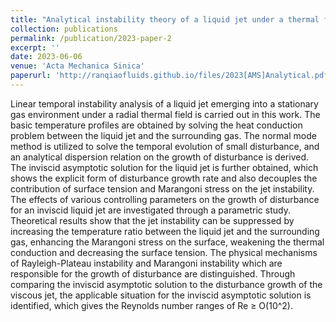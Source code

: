 ```yaml
---
title: "Analytical instability theory of a liquid jet under a thermal field"
collection: publications
permalink: /publication/2023-paper-2
excerpt: ''
date: 2023-06-06
venue: 'Acta Mechanica Sinica'
paperurl: 'http://ranqiaofluids.github.io/files/2023[AMS]Analytical.pdf'
---
```


Linear temporal instability analysis of a liquid jet emerging into a stationary gas environment under a radial thermal field is carried out in this work. The basic temperature profiles are obtained by solving the heat conduction problem between the liquid jet and the surrounding gas. The normal mode method is utilized to solve the temporal evolution of small disturbance, and an analytical dispersion relation on the growth of disturbance is derived. The inviscid asymptotic solution for the liquid jet is further obtained, which shows the explicit form of disturbance growth rate and also decouples the contribution of surface tension and Marangoni stress on the jet instability. The effects of various controlling parameters on the growth of disturbance for an inviscid liquid jet are investigated through a parametric study. Theoretical results show that the jet instability can be suppressed by increasing the temperature ratio between the liquid jet and the surrounding gas, enhancing the Marangoni stress on the surface, weakening the thermal conduction and decreasing the surface tension. The physical mechanisms of Rayleigh-Plateau instability and Marangoni instability which are responsible for the growth of disturbance are distinguished. Through comparing the inviscid asymptotic solution to the disturbance growth of the viscous jet, the applicable situation for the inviscid asymptotic solution is identified, which gives the Reynolds number ranges of Re ≥ O(10^2).
